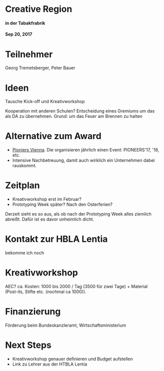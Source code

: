 # Creative Region
#### in der Tabakfrabrik
#### Sep 20, 2017
# Teilnehmer
Georg Tremetsberger, Peter Bauer

# Ideen
Tausche Kick-off und Kreativworkshop

Kooperation mit anderen Schulen?
Entscheidung eines Gremiums um das als DA zu übernehmen. Grund: um das Feuer am Brennen zu halten

# Alternative zum Award
- [Pioniers Vienna](https://pioneers.io/#/). Die organisieren jährlich einen Event: PIONEERS'17, '18, etc.
- Intensive Nachbetreuung, damit auch wirklich ein Unternehmen dabei rauskommt.

# Zeitplan
- Kreativworkshop erst im Februar?
- Prototyping Week später? Nach den Osterferien?

Derzeit sieht es so aus, als ob nach der Prototyping Week alles ziemlich abreißt. Dafür ist es davor unheimlich dicht.

# Kontakt zur HBLA Lentia
bekomme ich noch

# Kreativworkshop
AEC?
ca. Kosten: 1000 bis 2000 / Tag (3500 für zwei Tage) + Material (Post-its, Stifte etc. (nochmal ca 1000)).

# Finanzierung
Förderung beim Bundeskanzleramt, Wirtschaftsministerium

# Next Steps
- Kreativworkshop genauer definieren und Budget aufstellen
- Link zu Lehrer aus der HTBLA Lentia
